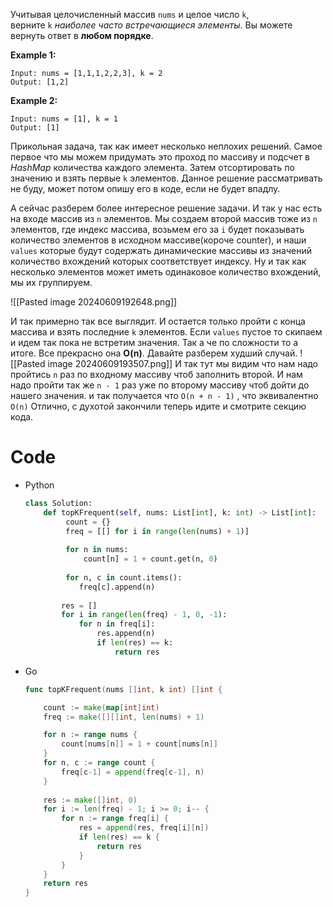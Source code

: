 Учитывая целочисленный массив `nums` и целое число `k`, верните `k` _наиболее часто встречающиеся элементы_. Вы можете вернуть ответ в **любом порядке**.

**Example 1:**
```
Input: nums = [1,1,1,2,2,3], k = 2
Output: [1,2]
```

**Example 2:**
```
Input: nums = [1], k = 1
Output: [1]
```

Прикольная задача, так как имеет несколько неплохих решений. Самое первое что мы можем придумать это проход по массиву и подсчет в *HashMap* количества каждого элемента. Затем отсортировать по значению и взять первые `k` элементов. Данное решение рассматривать не буду, может потом опишу его в коде, если не будет впадлу.

А сейчас разберем более интересное решение задачи.
И так у нас есть на входе массив из `n` элементов. Мы создаем второй массив тоже из `n` элементов, где индекс массива, возьмем его за `i`  будет показывать количество элементов в исходном массиве(короче counter), и наши `values` которые будут содержать динамические массивы из значений количество вхождений которых соответствует индексу. Ну и так как несколько элементов может иметь одинаковое количество вхождений, мы их группируем.

![[Pasted image 20240609192648.png]]

И так примерно так все выглядит. И остается только пройти с конца массива и взять последние `k` элементов. Если `values` пустое то скипаем и идем так пока не встретим значения.
Так а че по сложности то а итоге. Все прекрасно она **O(n)**. Давайте разберем худший случай. 
![[Pasted image 20240609193507.png]]
 И так тут мы видим что нам надо пройтись `n` раз по входному массиву чтоб заполнить второй. И нам надо пройти так же `n - 1` раз уже по второму массиву чтоб дойти до нашего значения. и так получается что `O(n + n - 1)` , что эквивалентно `O(n)` Отлично, с духотой закончили теперь идите и смотрите секцию кода.

# Code

- Python

    ```python
    class Solution:
	    def topKFrequent(self, nums: List[int], k: int) -> List[int]:
		     count = {} 
		     freq = [[] for i in range(len(nums) + 1)] 
		     
		     for n in nums: 
			     count[n] = 1 + count.get(n, 0)
			     
			 for n, c in count.items():
			    freq[c].append(n)
			
			res = []
			for i in range(len(freq) - 1, 0, -1):
			    for n in freq[i]: 
				    res.append(n)
				    if len(res) == k:
				        return res
    ```
    
- Go
    
	 ```go
	func topKFrequent(nums []int, k int) []int {
	
	    count := make(map[int]int)
	    freq := make([][]int, len(nums) + 1)
	
	    for n := range nums {
	        count[nums[n]] = 1 + count[nums[n]]
	    }
	    for n, c := range count {
	        freq[c-1] = append(freq[c-1], n)
	    }
	    
	    res := make([]int, 0)
	    for i := len(freq) - 1; i >= 0; i-- {
	        for n := range freq[i] {
	            res = append(res, freq[i][n])
	            if len(res) == k {
	                return res
	            }
	        }
	    }
	    return res
	}
	 ```
